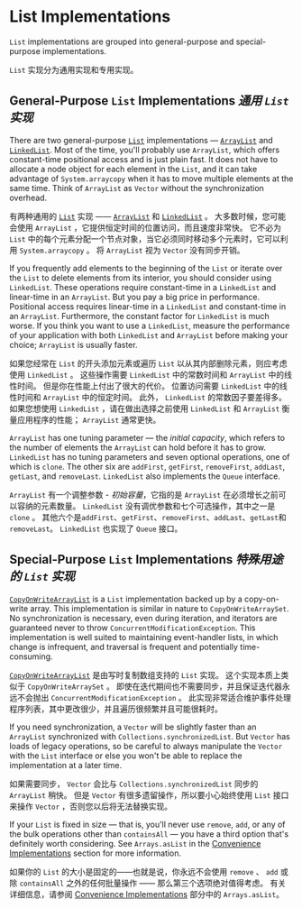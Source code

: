 # List Implementations


`List` implementations are grouped into general-purpose and special-purpose implementations.


`List` 实现分为通用实现和专用实现。


## General-Purpose `List` Implementations _通用 `List` 实现_


There are two general-purpose [`List`](https://docs.oracle.com/javase/8/docs/api/java/util/List.html) implementations — [`ArrayList`](https://docs.oracle.com/javase/8/docs/api/java/util/ArrayList.html) and [`LinkedList`](https://docs.oracle.com/javase/8/docs/api/java/util/LinkedList.html). 
Most of the time, you'll probably use `ArrayList`, which offers constant-time positional access and is just plain fast. 
It does not have to allocate a node object for each element in the `List`, and it can take advantage of `System.arraycopy` when it has to move multiple elements at the same time. 
Think of `ArrayList` as `Vector` without the synchronization overhead.


有两种通用的 [`List`](https://docs.oracle.com/javase/8/docs/api/java/util/List.html) 实现 —— [`ArrayList`](https://docs.oracle.com/javase/8/docs/api/java/util/ArrayList.html) 和 [`LinkedList`](https://docs.oracle.com/javase/8/docs/api/java/util/LinkedList.html) 。
大多数时候，您可能会使用 `ArrayList` ，它提供恒定时间的位置访问，而且速度非常快。
它不必为 `List` 中的每个元素分配一个节点对象，当它必须同时移动多个元素时，它可以利用 `System.arraycopy` 。
将 `ArrayList` 视为 `Vector` 没有同步开销。


If you frequently add elements to the beginning of the `List` or iterate over the `List` to delete elements from its interior, you should consider using `LinkedList`. 
These operations require constant-time in a `LinkedList` and linear-time in an `ArrayList`. 
But you pay a big price in performance. 
Positional access requires linear-time in a `LinkedList` and constant-time in an `ArrayList`. 
Furthermore, the constant factor for `LinkedList` is much worse. 
If you think you want to use a `LinkedList`, measure the performance of your application with both `LinkedList` and `ArrayList` before making your choice; `ArrayList` is usually faster.


如果您经常在 `List` 的开头添加元素或遍历 `List` 以从其内部删除元素，则应考虑使用 `LinkedList` 。
这些操作需要 `LinkedList` 中的常数时间和 `ArrayList` 中的线性时间。
但是你在性能上付出了很大的代价。
位置访问需要 `LinkedList` 中的线性时间和 `ArrayList` 中的恒定时间。
此外， `LinkedList` 的常数因子要差得多。
如果您想使用 `LinkedList` ，请在做出选择之前使用 `LinkedList` 和 `ArrayList` 衡量应用程序的性能； `ArrayList` 通常更快。


`ArrayList` has one tuning parameter — the _initial capacity_, which refers to the number of elements the `ArrayList` can hold before it has to grow. 
`LinkedList` has no tuning parameters and seven optional operations, one of which is `clone`. 
The other six are `addFirst`, `getFirst`, `removeFirst`, `addLast`, `getLast`, and `removeLast`. 
`LinkedList` also implements the `Queue` interface.


`ArrayList` 有一个调整参数 - _初始容量_，它指的是 `ArrayList` 在必须增长之前可以容纳的元素数量。
`LinkedList` 没有调优参数和七个可选操作，其中之一是 `clone` 。
其他六个是`addFirst`、`getFirst`、`removeFirst`、`addLast`、`getLast`和`removeLast`。
`LinkedList` 也实现了 `Queue` 接口。


## Special-Purpose `List` Implementations _特殊用途的 `List` 实现_


[`CopyOnWriteArrayList`](https://docs.oracle.com/javase/8/docs/api/java/util/concurrent/CopyOnWriteArrayList.html) is a `List` implementation backed up by a copy-on-write array. 
This implementation is similar in nature to `CopyOnWriteArraySet`. 
No synchronization is necessary, even during iteration, and iterators are guaranteed never to throw `ConcurrentModificationException`. 
This implementation is well suited to maintaining event-handler lists, in which change is infrequent, and traversal is frequent and potentially time-consuming.


[`CopyOnWriteArrayList`](https://docs.oracle.com/javase/8/docs/api/java/util/concurrent/CopyOnWriteArrayList.html) 是由写时复制数组支持的 `List` 实现。
这个实现本质上类似于 `CopyOnWriteArraySet` 。
即使在迭代期间也不需要同步，并且保证迭代器永远不会抛出 `ConcurrentModificationException` 。
此实现非常适合维护事件处理程序列表，其中更改很少，并且遍历很频繁并且可能很耗时。


If you need synchronization, a `Vector` will be slightly faster than an `ArrayList` synchronized with `Collections.synchronizedList`. 
But `Vector` has loads of legacy operations, so be careful to always manipulate the `Vector` with the `List` interface or else you won't be able to replace the implementation at a later time.


如果需要同步， `Vector` 会比与 `Collections.synchronizedList` 同步的 `ArrayList` 稍快。
但是 `Vector` 有很多遗留操作，所以要小心始终使用 `List` 接口来操作 `Vector` ，否则您以后将无法替换实现。


If your `List` is fixed in size — that is, you'll never use `remove`, `add`, or any of the bulk operations other than `containsAll` — you have a third option that's definitely worth considering. 
See `Arrays.asList` in the [Convenience Implementations](https://docs.oracle.com/javase/tutorial/collections/implementations/convenience.html) section for more information.


如果你的 `List` 的大小是固定的——也就是说，你永远不会使用 `remove` 、 `add` 或除 `containsAll` 之外的任何批量操作 —— 那么第三个选项绝对值得考虑。
有关详细信息，请参阅 [Convenience Implementations](convenience.md) 部分中的 `Arrays.asList`。
